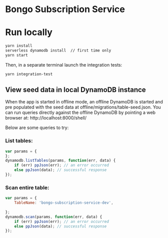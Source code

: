 # Bongo Subscription Service

# Run locally

```bash
yarn install
serverless dynamodb install  // first time only
yarn start
```

Then, in a separate terminal launch the integration tests:

```bash
yarn integration-test
```

## View seed data in local DynamoDB instance
When the app is started in offline mode, an offline DynamoDB is started and pre populated
with the seed data at offline/migrations/table-seed.json. You can run queries directly against
the offline DynamoDB by pointing a web browser at: http://localhost:8000/shell/

Below are some queries to try:

### List tables:
```javascript
var params = {
};
dynamodb.listTables(params, function(err, data) {
    if (err) ppJson(err); // an error occurred
    else ppJson(data); // successful response
});
```

### Scan entire table:
```javascript
var params = {
    TableName: 'bongo-subscription-service-dev',
   
};
dynamodb.scan(params, function(err, data) {
    if (err) ppJson(err); // an error occurred
    else ppJson(data); // successful response
});
```